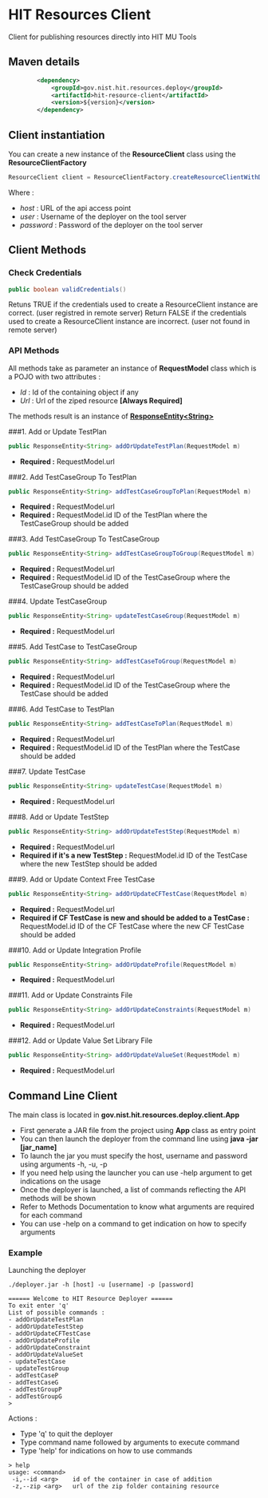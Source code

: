 # HIT Resources Client
Client for publishing resources directly into HIT MU Tools

## Maven details

```xml
		<dependency>
			<groupId>gov.nist.hit.resources.deploy</groupId>
			<artifactId>hit-resource-client</artifactId>
			<version>${version}</version>
		</dependency>
```

## Client instantiation 

You can create a new instance of the **ResourceClient** class using the **ResourceClientFactory** 

```java
ResourceClient client = ResourceClientFactory.createResourceClientWithDefault(host, user, pwd);
```
Where :

- *host* : URL of the api access point
- *user* : Username of the deployer on the tool server
- *password* : Password of the deployer on the tool server

## Client Methods

### Check Credentials 
```java
public boolean validCredentials()
```
Retuns TRUE  if the credentials used to create a ResourceClient instance are correct. (user registred in remote server)
Return FALSE if the credentials used to create a ResourceClient instance are incorrect. (user not found in remote server)

### API Methods

All methods take as parameter an instance of **RequestModel** class which is a POJO with two attributes :
- *Id*  : Id of the containing object if any
- *Url* : Url of the ziped resource **[Always Required]**

The methods result is an instance of [**ResponseEntity\<String\>**](http://docs.spring.io/spring-framework/docs/current/javadoc-api/org/springframework/http/ResponseEntity.html "Spring Documentation for ResponseEntity")

###1. Add or Update TestPlan
```java
public ResponseEntity<String> addOrUpdateTestPlan(RequestModel m)
```
- **Required :** RequestModel.url

###2. Add TestCaseGroup To TestPlan
```java
public ResponseEntity<String> addTestCaseGroupToPlan(RequestModel m)
```
- **Required :** RequestModel.url
- **Required :** RequestModel.id ID of the TestPlan where the TestCaseGroup should be added

###3. Add TestCaseGroup To TestCaseGroup
```java
public ResponseEntity<String> addTestCaseGroupToGroup(RequestModel m)
```
- **Required :** RequestModel.url
- **Required :** RequestModel.id ID of the TestCaseGroup where the TestCaseGroup should be added

###4. Update TestCaseGroup
```java
public ResponseEntity<String> updateTestCaseGroup(RequestModel m)
```
- **Required :** RequestModel.url

###5. Add TestCase to TestCaseGroup
```java
public ResponseEntity<String> addTestCaseToGroup(RequestModel m)
```
- **Required :** RequestModel.url
- **Required :** RequestModel.id ID of the TestCaseGroup where the TestCase should be added

###6. Add TestCase to TestPlan
```java
public ResponseEntity<String> addTestCaseToPlan(RequestModel m)
```
- **Required :** RequestModel.url
- **Required :** RequestModel.id ID of the TestPlan where the TestCase should be added

###7. Update TestCase
```java
public ResponseEntity<String> updateTestCase(RequestModel m)
```
- **Required :** RequestModel.url

###8. Add or Update TestStep
```java
public ResponseEntity<String> addOrUpdateTestStep(RequestModel m)
```
- **Required :** RequestModel.url
- **Required if it's a new TestStep :** RequestModel.id ID of the TestCase where the new TestStep should be added

###9. Add or Update Context Free TestCase
```java
public ResponseEntity<String> addOrUpdateCFTestCase(RequestModel m)
```
- **Required :** RequestModel.url
- **Required if CF TestCase is new and should be added to a TestCase :** RequestModel.id ID of the CF TestCase where the new CF TestCase should be added

###10. Add or Update Integration Profile
```java
public ResponseEntity<String> addOrUpdateProfile(RequestModel m)
```
- **Required :** RequestModel.url

###11. Add or Update Constraints File
```java
public ResponseEntity<String> addOrUpdateConstraints(RequestModel m)
```
- **Required :** RequestModel.url

###12. Add or Update Value Set Library File
```java
public ResponseEntity<String> addOrUpdateValueSet(RequestModel m)
```
- **Required :** RequestModel.url

## Command Line Client

The main class is located in **gov.nist.hit.resources.deploy.client.App**

- First generate a JAR file from the project using **App** class as entry point
- You can then launch the deployer from the command line using **java -jar [jar_name]**
- To launch the jar you must specify the host, username and password using arguments -h, -u, -p
- If you need help using the launcher you can use -help argument to get indications on the usage
- Once the deployer is launched, a list of commands reflecting the API methods will be shown
- Refer to Methods Documentation to know what arguments are required for each command
- You can use -help on a command to get indication on how to specify arguments

### Example

Launching the deployer
```shell
./deployer.jar -h [host] -u [username] -p [password]
```
```shell
====== Welcome to HIT Resource Deployer ======
To exit enter 'q'
List of possible commands :
- addOrUpdateTestPlan
- addOrUpdateTestStep
- addOrUpdateCFTestCase
- addOrUpdateProfile
- addOrUpdateConstraint
- addOrUpdateValueSet
- updateTestCase
- updateTestGroup
- addTestCaseP
- addTestCaseG
- addTestGroupP
- addTestGroupG
> 

```
Actions :

- Type 'q' to quit the deployer
- Type command name followed by arguments to execute command
- Type 'help' for indications on how to use commands

```shell
> help
usage: <command>
 -i,--id <arg>    id of the container in case of addition
 -z,--zip <arg>   url of the zip folder containing resource
```








